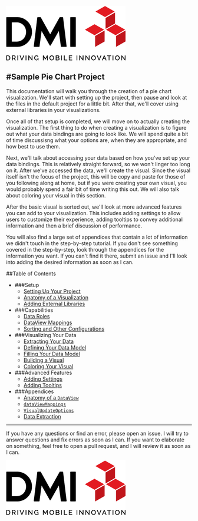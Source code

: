 [![DMI Logo](/img/DMI_Logo.png)](https://dminc.com/)

#Sample Pie Chart Project
---
This documentation will walk you through the creation of a pie chart visualization. We'll start with setting up the project, then pause and look at the files in the default project for a little bit. After that, we'll cover using external libraries in your visualizations.

Once all of that setup is completed, we will move on to actually creating the visualization. The first thing to do when creating a visualization is to figure out what your data bindings are going to look like. We will spend quite a bit of time discussisng what your options are, when they are appropriate, and how best to use them.

Next, we'll talk about accessing your data based on how you've set up your data bindings. This is relatively straight forward, so we won't linger too long on it. After we've accessed the data, we'll create the visual. Since the visual itself isn't the focus of the project, this will be copy and paste for those of you following along at home, but if you were creating your own visual, you would probably spend a fair bit of time writing this out. We will also talk about coloring your visual in this section.

After the basic visual is sorted out, we'll look at more advanced features you can add to your visualization. This includes adding settings to allow users to customize their experience, adding tooltips to convey additional information and then a brief discussion of performance.

You will also find a large set of appendices that contain a lot of information we didn't touch in the step-by-step tutorial. If you don't see something covered in the step-by-step, look through the appendices for the information you want. If you can't find it there, submit an issue and I'll look into adding the desired information as soon as I can.

##Table of Contents
*   ###Setup
    *   [Setting Up Your Project](/docs/setup/1-Setup.md)
    *   [Anatomy of a Visualization](/docs/setup/2-AnatomyOfAVisualization.md)
    *   [Adding External Libraries](/docs/setup/3-ExternalLibraries.md)
*   ###Capabilities
    *   [Data Roles](/docs/capabilities/1-DataRoles.md)
    *   [DataView Mappings](/docs/capabilities/2-DataViewMappings.md)
    *   [Sorting and Other Configurations](/docs/capabilities/3-AdditionalSettings.md)
*   ###Visualizing Your Data
    *   [Extracting Your Data](/docs/visualizing/1-ExtractingYourData.md)
    *   [Defining Your Data Model](/docs/visualizing/2-DefiningYourDataModel.md)
    *   [Filling Your Data Model](/docs/visualizing/3-FillingYourDataModel.md)
    *   [Building a Visual](/docs/visualizing/4-BuildingYourVisual.md)
    *   [Coloring Your Visual](/docs/visualizing/5-ColoringYourVisual.md)
*   ###Advanced Features
    *   [Adding Settings](/docs/advanced/SettingsDefinitions.md)
    *   [Adding Tooltips](/docs/advanced/)
*   ###Appendices
    *   [Anatomy of a `DataView`](/docs/appendices/AnatomyOfADataView.md)
    *   [`dataViewMappings`](/docs/appendices/dataViewMappings.md)
    *   [`VisualUpdateOptions`](/docs/appendices/VisualUpdateOptions.md)
    *   [Data Extraction](/docs/appendices/DataExtraction.md)

---
If you have any questions or find an error, please open an issue. I will try to answer questions and fix errors as soon as I can. If you want to elaborate on something, feel free to open a pull request, and I will review it as soon as I can.

[![DMI Logo](/img/DMI_Logo.png)](https://dminc.com/)

